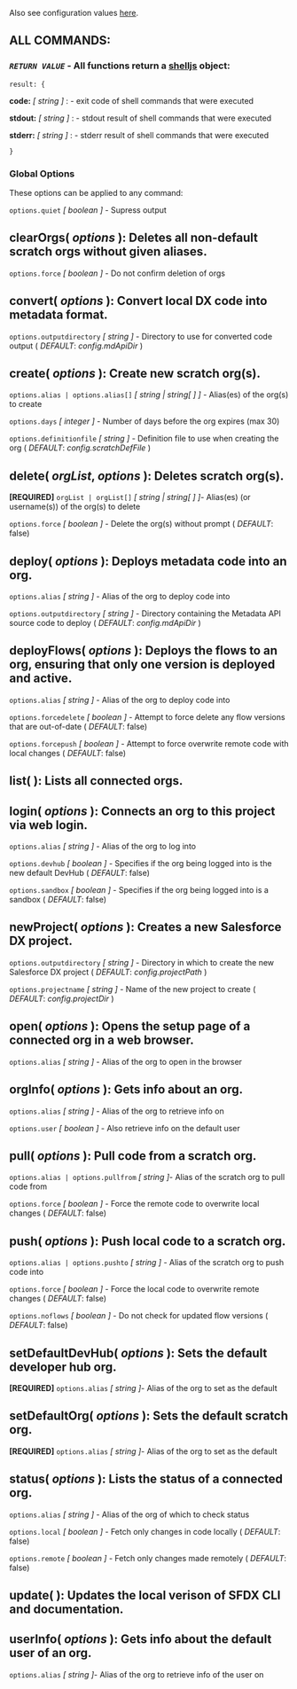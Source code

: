 Also see configuration values [here](/docs/config.md).

## __ALL COMMANDS:__
###  _`RETURN VALUE`_ - All functions return a [shelljs](https://github.com/yargs/yargs) object:

  `result: {`

  **code:** _[ string ]_ : - exit code of shell commands that were executed

  **stdout:** _[ string ]_ : - stdout result of shell commands that were executed

  **stderr:** _[ string ]_ : - stderr result of shell commands that were executed

  `}`

### Global Options

  These options can be applied to any command:

  `options.quiet` *[ boolean ]* - Supress output

## clearOrgs( _options_ ): Deletes all non-default scratch orgs without given aliases.
  `options.force` *[ boolean ]* - Do not confirm deletion of orgs

## convert( _options_ ): Convert local DX code into metadata format.
  `options.outputdirectory` *[ string ]* - Directory to use for converted code output ( _*DEFAULT*_: _config.mdApiDir_ )

## create( _options_ ): Create new scratch org(s).
  `options.alias | options.alias[]` *[ string | string[ ] ]* - Alias(es) of the org(s) to create

  `options.days` *[ integer ]* - Number of days before the org expires (max 30)

  `options.definitionfile` *[ string ]* - Definition file to use when creating the org ( _*DEFAULT*_: _config.scratchDefFile_ )

## delete( _orgList_, _options_ ): Deletes scratch org(s).
  **[REQUIRED]** `orgList | orgList[]` *[ string | string[ ] ]*- Alias(es) (or username(s)) of the org(s) to delete

  `options.force` *[ boolean ]* - Delete the org(s) without prompt ( _*DEFAULT*_: false)

## deploy( _options_ ): Deploys metadata code into an org.
  `options.alias` *[ string ]* - Alias of the org to deploy code into

  `options.outputdirectory` *[ string ]* - Directory containing the Metadata API source code to deploy ( _*DEFAULT*_: _config.mdApiDir_ )

## deployFlows( _options_ ): Deploys the flows to an org, ensuring that only one version is deployed and active.
  `options.alias` *[ string ]* - Alias of the org to deploy code into

  `options.forcedelete` *[ boolean ]* - Attempt to force delete any flow versions that are out-of-date ( _*DEFAULT*_: false)

  `options.forcepush` *[ boolean ]* - Attempt to force overwrite remote code with local changes ( _*DEFAULT*_: false)

## list( ): Lists all connected orgs.

## login( _options_ ): Connects an org to this project via web login.
  `options.alias` *[ string ]* - Alias of the org to log into

  `options.devhub` *[ boolean ]* - Specifies if the org being logged into is the new default DevHub ( _*DEFAULT*_: false)

  `options.sandbox` *[ boolean ]* - Specifies if the org being logged into is a sandbox ( _*DEFAULT*_: false)

## newProject( _options_ ): Creates a new Salesforce DX project.
  `options.outputdirectory` *[ string ]* - Directory in which to create the new Salesforce DX project ( _*DEFAULT*_: _config.projectPath_ )

  `options.projectname` *[ string ]* - Name of the new project to create ( _*DEFAULT*_: _config.projectDir_ )

## open( _options_ ): Opens the setup page of a connected org in a web browser.
  `options.alias` *[ string ]* - Alias of the org to open in the browser

## orgInfo( _options_ ): Gets info about an org.
  `options.alias` *[ string ]* - Alias of the org to retrieve info on

  `options.user` *[ boolean ]* - Also retrieve info on the default user

## pull( _options_ ): Pull code from a scratch org.
  `options.alias | options.pullfrom` *[ string ]*- Alias of the scratch org to pull code from

  `options.force` *[ boolean ]* - Force the remote code to overwrite local changes ( _*DEFAULT*_: false)

  ## push( _options_ ): Push local code to a scratch org.
  `options.alias | options.pushto` *[ string ]* - Alias of the scratch org to push code into

  `options.force` *[ boolean ]* - Force the local code to overwrite remote changes ( _*DEFAULT*_: false)

  `options.noflows` *[ boolean ]* - Do not check for updated flow versions ( _*DEFAULT*_: false)

## setDefaultDevHub( _options_ ): Sets the default developer hub org.
  **[REQUIRED]** `options.alias` *[ string ]*- Alias of the org to set as the default

## setDefaultOrg( _options_ ): Sets the default scratch org.
  **[REQUIRED]** `options.alias` *[ string ]*- Alias of the org to set as the default

## status( _options_ ): Lists the status of a connected org.
  `options.alias` *[ string ]* - Alias of the org of which to check status

  `options.local` *[ boolean ]* - Fetch only changes in code locally ( _*DEFAULT*_: false)

  `options.remote` *[ boolean ]* - Fetch only changes made remotely ( _*DEFAULT*_: false)

## update( ): Updates the local verison of SFDX CLI and documentation.

## userInfo( _options_ ): Gets info about the default user of an org.
  `options.alias` *[ string ]*- Alias of the org to retrieve info of the user on
